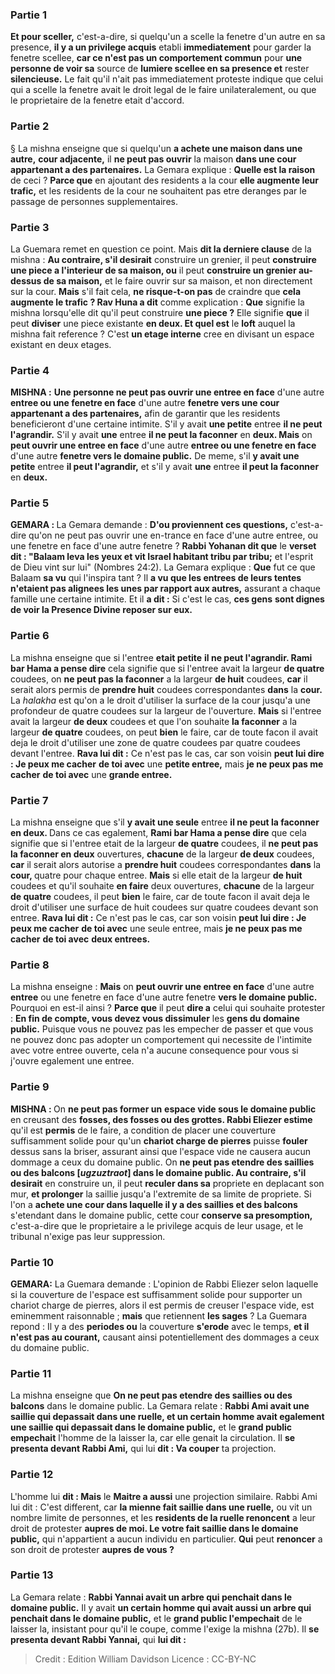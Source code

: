 
### Partie 1
<b>Et pour sceller,</b> c'est-a-dire, si quelqu'un a scelle la fenetre d'un autre en sa presence, <b>il y a un privilege acquis</b> etabli <b>immediatement</b> pour garder la fenetre scellee, <b>car ce n'est pas un comportement commun</b> pour <b>une personne de voir sa</b> source de <b>lumiere scellee en sa presence et</b> rester <b>silencieuse.</b> Le fait qu'il n'ait pas immediatement proteste indique que celui qui a scelle la fenetre avait le droit legal de le faire unilateralement, ou que le proprietaire de la fenetre etait d'accord.

### Partie 2
§ La mishna enseigne que si quelqu'un <b>a achete une maison dans une autre,</b> <b>cour adjacente,</b> il <b>ne peut pas ouvrir</b> la maison <b>dans une cour appartenant a des partenaires.</b> La Gemara explique : <b>Quelle est la raison</b> de ceci ? <b>Parce que</b> en ajoutant des residents a la cour <b>elle augmente leur trafic,</b> et les residents de la cour ne souhaitent pas etre deranges par le passage de personnes supplementaires.

### Partie 3
La Guemara remet en question ce point. Mais <b>dit la derniere clause</b> de la mishna : <b>Au contraire, s'il desirait</b> construire un grenier, il peut <b>construire une piece a l'interieur de sa maison, ou</b> il peut <b>construire un grenier au-dessus de sa maison,</b> et le faire ouvrir sur sa maison, et non directement sur la cour. <b>Mais</b> s'il fait cela, <b>ne risque-t-on pas</b> de craindre que <b>cela augmente le trafic ? Rav Huna a dit</b> comme explication : <b>Que</b> signifie la mishna lorsqu'elle dit qu'il peut construire <b>une piece ?</b> Elle signifie <b>que</b> il peut <b>diviser</b> une piece existante <b>en deux. Et quel est</b> le <b>loft</b> auquel la mishna fait reference ? C'est <b>un etage interne</b> cree en divisant un espace existant en deux etages.

### Partie 4
<strong>MISHNA :</strong> <b>Une personne ne peut pas ouvrir une entree en face</b> d'une autre <b>entree ou une fenetre en face</b> d'une autre <b>fenetre vers une cour appartenant a des partenaires,</b> afin de garantir que les residents beneficieront d'une certaine intimite. S'il y avait <b>une petite</b> entree <b>il ne peut l'agrandir.</b> S'il y avait <b>une</b> entree <b>il ne peut la faconner</b> en <b>deux. Mais</b> on <b>peut ouvrir une entree en face</b> d'une autre <b>entree ou une fenetre en face</b> d'une autre <b>fenetre vers le domaine public.</b> De meme, s'il <b>y avait une petite</b> entree <b>il peut l'agrandir,</b> et s'il y avait <b>une</b> entree <b>il peut la faconner</b> en <b>deux.</b>

### Partie 5
<strong>GEMARA : </strong>La Gemara demande : <b>D'ou proviennent ces questions,</b> c'est-a-dire qu'on ne peut pas ouvrir une en-trance en face d'une autre entree, ou une fenetre en face d'une autre fenetre ? <b>Rabbi Yohanan dit que</b> le <b>verset dit : "Balaam leva les yeux et vit Israel habitant tribu par tribu;</b> et l'esprit de Dieu vint sur lui" (Nombres 24:2). La Gemara explique : <b>Que</b> fut ce que Balaam <b>sa vu</b> qui l'inspira tant ? Il <b>a vu que les entrees de leurs tentes n'etaient pas alignees les unes par rapport aux autres,</b> assurant a chaque famille une certaine intimite. Et il <b>a dit :</b> Si c'est le cas, <b>ces gens</b> <b>sont dignes de voir la Presence Divine reposer sur eux.</b>

### Partie 6
La mishna enseigne que si l'entree <b>etait petite</b> <b>il ne peut l'agrandir. Rami bar Hama a pense dire</b> cela signifie que si l'entree avait la largeur <b>de quatre</b> coudees, on <b>ne peut pas la faconner</b> a la largeur <b>de huit</b> coudees, <b>car</b> il serait alors permis de <b>prendre huit</b> coudees correspondantes <b>dans</b> la <b>cour. </b> La <i>halakha</i> est qu'on a le droit d'utiliser la surface de la cour jusqu'a une profondeur de quatre coudees sur la largeur de l'ouverture. <b>Mais</b> si l'entree avait la largeur <b>de deux</b> coudees et que l'on souhaite <b>la faconner</b> a la largeur <b>de quatre</b> coudees, on peut <b>bien</b> le faire, car de toute facon il avait deja le droit d'utiliser une zone de quatre coudees par quatre coudees devant l'entree. <b>Rava lui dit :</b> Ce n'est pas le cas, car son voisin <b>peut lui dire : Je peux me cacher</b> <b>de toi avec</b> une <b>petite entree,</b> mais <b>je ne peux pas me cacher</b> <b>de toi avec</b> une <b>grande entree.</b>

### Partie 7
La mishna enseigne que s'il <b>y avait une seule</b> entree <b>il ne peut la faconner en deux. </b> Dans ce cas egalement, <b>Rami bar Hama a pense dire</b> que cela signifie que si l'entree etait de la largeur <b>de quatre</b> coudees, il <b>ne peut pas la faconner en deux</b> ouvertures, <b>chacune</b> de la largeur <b>de deux</b> coudees, <b>car</b> il serait alors autorise a <b>prendre huit</b> coudees correspondantes <b>dans</b> la <b>cour, </b> quatre pour chaque entree. <b>Mais</b> si elle etait de la largeur <b>de huit</b> coudees et qu'il souhaite <b>en faire</b> deux ouvertures, <b>chacune</b> de la largeur <b>de quatre</b> coudees, il peut <b>bien</b> le faire, car de toute facon il avait deja le droit d'utiliser une surface de huit coudees sur quatre coudees devant son entree. <b>Rava lui dit :</b> Ce n'est pas le cas, car son voisin <b>peut lui dire : Je peux me cacher</b> <b>de toi avec</b> une seule entree,</b> mais <b>je ne peux pas me cacher</b> <b>de toi avec</b> <b>deux entrees.</b>

### Partie 8
La mishna enseigne : <b>Mais</b> on <b>peut ouvrir une entree en face</b> d'une autre <b>entree</b> ou une fenetre en face d'une autre fenetre <b>vers le domaine public.</b> Pourquoi en est-il ainsi ? <b>Parce que</b> il peut <b>dire a</b> celui qui souhaite protester : <b>En fin de compte, vous devez vous dissimuler</b> les <b>gens du domaine public.</b> Puisque vous ne pouvez pas les empecher de passer et que vous ne pouvez donc pas adopter un comportement qui necessite de l'intimite avec votre entree ouverte, cela n'a aucune consequence pour vous si j'ouvre egalement une entree.

### Partie 9
<strong>MISHNA : </strong>On <b>ne peut pas former un</b> <b>espace vide sous le domaine public</b> en creusant des <b>fosses, des fosses ou des grottes. Rabbi Eliezer estime</b> qu'il est <b>permis</b> de le faire, a condition de placer une couverture suffisamment solide pour qu'un <b>chariot charge de pierres</b> puisse <b>fouler</b> dessus sans la briser, assurant ainsi que l'espace vide ne causera aucun dommage a ceux du domaine public. On <b>ne peut pas etendre des saillies ou des balcons [<i>ugzuztraot</i>] dans le domaine public. Au contraire, s'il desirait</b> en construire un, il peut <b>reculer dans sa</b> propriete en deplacant son mur, <b>et prolonger</b> la saillie jusqu'a l'extremite de sa limite de propriete. Si l'on a <b>achete une cour dans laquelle il y a des saillies et des balcons</b> s'etendant dans le domaine public, cette cour <b>conserve sa presomption,</b> c'est-a-dire que le proprietaire a le privilege acquis de leur usage, et le tribunal n'exige pas leur suppression.

### Partie 10
<strong>GEMARA:</strong> La Guemara demande : L'opinion de Rabbi Eliezer selon laquelle si la couverture de l'espace est suffisamment solide pour supporter un chariot charge de pierres, alors il est permis de creuser l'espace vide, est eminemment raisonnable ; <b>mais</b> que retiennent <b>les sages</b> ? La Guemara repond : Il y a des <b>periodes ou</b> la couverture <b>s'erode</b> avec le temps, <b>et il n'est pas au courant,</b> causant ainsi potentiellement des dommages a ceux du domaine public.

### Partie 11
La mishna enseigne que <b>On ne peut pas etendre des saillies ou des balcons</b> dans le domaine public. La Gemara relate : <b>Rabbi Ami avait une saillie qui depassait dans une ruelle, et un certain homme avait egalement une saillie qui depassait dans le domaine public,</b> et le <b>grand public empechait</b> l'homme de la laisser la, car elle genait la circulation. Il <b>se presenta devant Rabbi Ami,</b> qui lui <b>dit : Va couper</b> ta projection.

### Partie 12
L'homme lui <b>dit : Mais</b> le <b>Maitre a aussi</b> une projection similaire. Rabbi Ami lui dit : C'est different, car <b>la mienne fait saillie dans une ruelle,</b> ou vit un nombre limite de personnes, et les <b>residents de la ruelle renoncent</b> a leur droit de protester <b>aupres de moi. Le votre fait saillie dans le domaine public,</b> qui n'appartient a aucun individu en particulier. <b>Qui</b> peut <b>renoncer</b> a son droit de protester <b>aupres de vous ?</b>

### Partie 13
La Gemara relate : <b>Rabbi Yannai avait un arbre qui penchait dans le domaine public.</b> Il y avait <b>un certain homme qui avait aussi un arbre qui penchait dans le domaine public,</b> et le <b>grand public l'empechait</b> de le laisser la, insistant pour qu'il le coupe, comme l'exige la mishna (27b). Il <b>se presenta devant Rabbi Yannai,</b> qui <b>lui dit :</b>

>Credit : Edition William Davidson
>Licence : CC-BY-NC